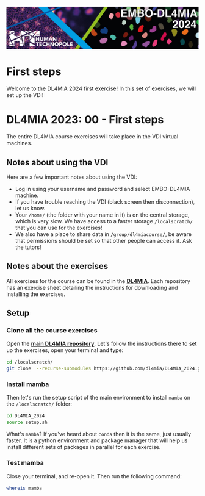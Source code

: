 ![Banner](https://raw.githubusercontent.com/dl4mia/.github/2024/img/DL4MIA_banner_2024.png)



# First steps


Welcome to the DL4MIA 2024 first exercise! In this set of exercises, we will set up the VDI!

# DL4MIA 2023: 00 - First steps


The entire DL4MIA course exercises will take place in the VDI virtual machines. 

## Notes about using the VDI

Here are a few important notes about using the VDI:

- Log in using your username and password and select EMBO-DL4MIA machine.
- If you have trouble reaching the VDI (black screen then disconnection), let us know.
- Your `/home/` (the folder with your name in it) is on the central storage, which is very slow. We have access to a faster storage `/localscratch/` that you can use for the exercises!
- We also have a place to share data in `/group/dl4miacourse/`, be aware that permissions should be set so that other people can access it. Ask the tutors!


## Notes about the exercises

All exercises for the course can be found in the [**DL4MIA**](https://github.com/dl4mia/DL4MIA_2024/tree/main). Each repository has an exercise sheet detailing the instructions for downloading and installing the exercises.


## Setup


### Clone all the course exercises

Open the [**main DL4MIA repository**](https://github.com/dl4mia/DL4MIA_2024/tree/main). Let's follow the instructions there to set up the exercises,
open your terminal and type:

```bash
cd /localscratch/
git clone  --recurse-submodules https://github.com/dl4mia/DL4MIA_2024.git
```

### Install mamba

Then let's run the setup script of the main environment to install `mamba` on the `/localscratch/` folder:

```bash
cd DL4MIA_2024
source setup.sh
```

What's `mamba`? If you've heard about `conda` then it is the same, just usually faster. It is a python environment and package manager that will help us install different sets of packages in parallel for each exercise.

### Test mamba

Close your terminal, and re-open it. Then run the following command:

```bash
whereis mamba
```
